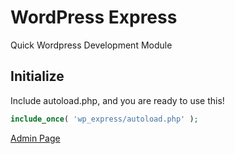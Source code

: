 # WordPress Express
Quick Wordpress Development Module

## Initialize
Include autoload.php, and you are ready to use this!
```php
include_once( 'wp_express/autoload.php' );
```

[Admin Page](https://github.com/sujin2f/wp_express/blob/master/AdminPage.md)